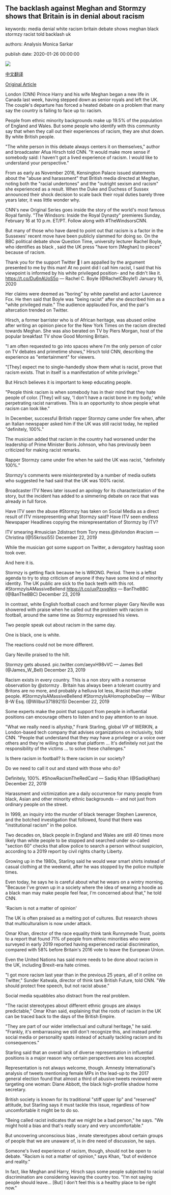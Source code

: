 ## The backlash against Meghan and Stormzy shows that Britain is in denial about racism

keywords: media denial white racism britain debate shows meghan black stormzy racist told backlash uk

authors: Analysis Monica Sarkar

publish date: 2020-01-26 00:00:00

![](https://cdn.cnn.com/cnnnext/dam/assets/200116061943-meghan-markle-stormzy-split-super-tease.jpg)

[中文翻译](The%20backlash%20against%20Meghan%20and%20Stormzy%20shows%20that%20Britain%20is%20in%20denial%20about%20racism_zh.md)

[Original Article](https://edition.cnn.com/2020/01/26/uk/uk-meghan-stormzy-racism-denial-intl-gbr/index.html)

London (CNN) Prince Harry and his wife Meghan began a new life in Canada last week, having stepped down as senior royals and left the UK. The couple's departure has forced a heated debate on a problem that many say the country is failing to face up to: racism.

People from ethnic minority backgrounds make up 19.5% of the population of England and Wales. But some people who identify with this community say that when they call out their experiences of racism, they are shut down. By white British people.

"The white person in this debate always centers it on themselves," author and broadcaster Afua Hirsch told CNN. "It would make more sense if somebody said: I haven't got a lived experience of racism. I would like to understand your perspective."

From as early as November 2016, Kensington Palace issued statements about the "abuse and harassment" that British media directed at Meghan, noting both the "racial undertones" and the "outright sexism and racism" she experienced as a result. When the Duke and Duchess of Sussex announced their shock decision to scale back their royal duties barely three years later, it was little wonder why.

CNN's new Original Series goes inside the story of the world's most famous Royal family. "The Windsors: Inside the Royal Dynasty" premieres Sunday, February 16 at 10 p.m. ET/PT. Follow along with \#TheWindsorsCNN.

But many of those who have dared to point out that racism is a factor in the Sussexes' recent move have been publicly slammed for doing so. On the BBC political debate show Question Time, university lecturer Rachel Boyle, who identifies as black , said the UK press "have torn [Meghan] to pieces" because of racism.

Thank you for the support Twitter 💜 I am appalled by the argument presented to me by this man\! At no point did I call him racist, I said that his viewpoint is informed by his white privileged position- and he didn't like it. https://t.co/Du6nAUoS5o — Rachel C. Boyle (@RachelCBoyle1) January 16, 2020

Her claims were deemed as "boring" by white panelist and actor Laurence Fox. He then said that Boyle was "being racist" after she described him as a "white privileged male." The audience applauded Fox, and the pair's altercation trended on Twitter.

Hirsch, a former barrister who is of African heritage, was abused online after writing an opinion piece for the New York Times on the racism directed towards Meghan. She was also berated on TV by Piers Morgan, host of the popular breakfast TV show Good Morning Britain.

"I am often requested to go into spaces where I'm the only person of color on TV debates and primetime shows," Hirsch told CNN, describing the experience as "entertainment" for viewers.

"[They] expect me to single-handedly show them what is racist, prove that racism exists. That in itself is a manifestation of white privilege."

But Hirsch believes it is important to keep educating people.

"People think racism is when somebody has in their mind that they hate people of color. [They] will say, 'I don't have a racist bone in my body,' while perpetrating racist narratives. This is an opportunity to show people what racism can look like."

In December, successful British rapper Stormzy came under fire when, after an Italian newspaper asked him if the UK was still racist today, he replied "definitely, 100%."

The musician added that racism in the country had worsened under the leadership of Prime Minister Boris Johnson, who has previously been criticized for making racist remarks.

Rapper Stormzy came under fire when he said the UK was racist, "definitely 100%."

Stormzy's comments were misinterpreted by a number of media outlets who suggested he had said that the UK was 100% racist.

Broadcaster ITV News later issued an apology for its characterization of the story, but the incident has added to a simmering debate on race that was already in full force.

Have ITV seen the abuse \#Stormzy has taken on Social Media as a direct result of ITV misrepresenting what Stormzy said? Have ITV seen endless Newspaper Headlines copying the misrepresentation of Stormzy by ITV?

ITV smearing \#musician 2distract from Tory mess.@itvlondon \#racism — Christina (@55krissi55) December 22, 2019

While the musician got some support on Twitter, a derogatory hashtag soon took over.

And here it is.



Stormzy is getting flack because he is WRONG. Period. There is a leftist agenda to try to stop criticism of anyone if they have some kind of minority identity. The UK public are sick to the back teeth with this rot. \#StormzyIsAMassiveBellend https://t.co/uxPzxsgNrx — BanTheBBC (@BanTheBBC) December 23, 2019

In contrast, white English football coach and former player Gary Neville was showered with praise when he called out the problem with racism in football, around the same time as Stormzy expressed his views.

Two people speak out about racism in the same day.

One is black, one is white.

The reactions could not be more different.

Gary Neville praised to the hilt.

Stormzy gets abused. pic.twitter.com/aeyxH98vVC — James Bell (@James_W_Bell) December 23, 2019

Racism exists in every country. This is a non story with a nonsense observation by @stormzy . Britain has always been a tolerant country and Britons are no more, and probably a helluva lot less, \#racist than other people. \#StormzyIsAMassiveBellend \#StormzyIsAHomophobeDay — Wilbur B-W Esq. (@Wilbur37189215) December 22, 2019

Some experts make the point that support from people in influential positions can encourage others to listen and to pay attention to an issue.

"What we really need is allyship," Frank Starling, global VP of WERKIN, a London-based tech company that advises organizations on inclusivity, told CNN. "People that understand that they may have a privilege or a voice over others and they're willing to share that platform ... It's definitely not just the responsibility of the victims ... to solve these challenges."

Is there racism in football? Is there racism in our society?



Do we need to call it out and stand with those who do?



Definitely, 100%. \#ShowRacismTheRedCard — Sadiq Khan (@SadiqKhan) December 22, 2019

Harassment and victimization are a daily occurrence for many people from black, Asian and other minority ethnic backgrounds -- and not just from ordinary people on the street.

In 1999, an inquiry into the murder of black teenager Stephen Lawrence, and the botched investigation that followed, found that there was "institutional racism" in the police.

Two decades on, black people in England and Wales are still 40 times more likely than white people to be stopped and searched under so-called "section 60" checks that allow police to search a person without suspicion, according to a 2019 report by civil rights charity Liberty.

Growing up in the 1980s, Starling said he would wear smart shirts instead of casual clothing at the weekend, after he was stopped by the police multiple times.

Even today, he says he is careful about what he wears on a wintry morning. "Because I've grown up in a society where the idea of wearing a hoodie as a black man may make people feel fear, I'm concerned about that," he told CNN.

'Racism is not a matter of opinion'

The UK is often praised as a melting pot of cultures. But research shows that multiculturalism is now under attack.

Omar Khan, director of the race equality think tank Runnymede Trust, points to a report that found 71% of people from ethnic minorities who were surveyed in early 2019 reported having experienced racial discrimination, compared with 58% before Britain's 2016 vote to leave the European Union.

Even the United Nations has said more needs to be done about racism in the UK, including Brexit-era hate crimes.

"I got more racism last year than in the previous 25 years, all of it online on Twitter," Sunder Katwala, director of think tank British Future, told CNN. "We should protect free speech, but not racist abuse."

Social media squabbles also distract from the real problem.

"The racist stereotypes about different ethnic groups are always predictable," Omar Khan said, explaining that the roots of racism in the UK can be traced back to the days of the British Empire.

"They are part of our wider intellectual and cultural heritage," he said. "Frankly, it's embarrassing we still don't recognize this, and instead prefer social media or personality spats instead of actually tackling racism and its consequences."

Starling said that an overall lack of diverse representation in influential positions is a major reason why certain perspectives are less accepted.

Representation is not always welcome, though. Amnesty International's analysis of tweets mentioning female MPs in the lead-up to the 2017 general election found that almost a third of abusive tweets reviewed were targeting one woman: Diane Abbott, the black high-profile shadow home secretary.

British society is known for its traditional "stiff upper lip" and "reserved" attitude, but Starling says it must tackle this issue, regardless of how uncomfortable it might be to do so.

"Being called racist indicates that we might be a bad person," he says. "We might hold a bias and that's really scary and very uncomfortable."

But uncovering unconscious bias , innate stereotypes about certain groups of people that we are unaware of, is in dire need of discussion, he says.

Someone's lived experience of racism, though, should not be open to debate. "Racism is not a matter of opinion," says Khan, "but of evidence and reality."

In fact, like Meghan and Harry, Hirsch says some people subjected to racial discrimination are considering leaving the country too. "I'm not saying people should leave... [But] I don't feel this is a healthy place to be right now."